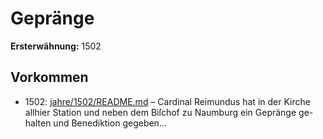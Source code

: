 # Gepränge

**Ersterwähnung:** 1502

## Vorkommen
- 1502: [jahre/1502/README.md](../jahre/1502/README.md) – Cardinal Reimundus hat in der Kirche allhier Station
und neben dem Biſchof zu Naumburg ein Gepränge ge-
halten und Benediktion gegeben...
